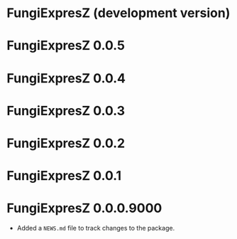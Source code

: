 # FungiExpresZ (development version)

# FungiExpresZ 0.0.5

# FungiExpresZ 0.0.4

# FungiExpresZ 0.0.3

# FungiExpresZ 0.0.2

# FungiExpresZ 0.0.1

# FungiExpresZ 0.0.0.9000

* Added a `NEWS.md` file to track changes to the package.
